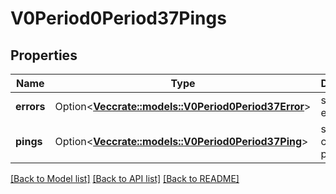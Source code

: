 # V0Period0Period37Pings

## Properties

Name | Type | Description | Notes
------------ | ------------- | ------------- | -------------
**errors** | Option<[**Vec<crate::models::V0Period0Period37Error>**](v0.0.37_error.md)> | slurm errors | [optional]
**pings** | Option<[**Vec<crate::models::V0Period0Period37Ping>**](v0.0.37_ping.md)> | slurm controller pings | [optional]

[[Back to Model list]](../README.md#documentation-for-models) [[Back to API list]](../README.md#documentation-for-api-endpoints) [[Back to README]](../README.md)


